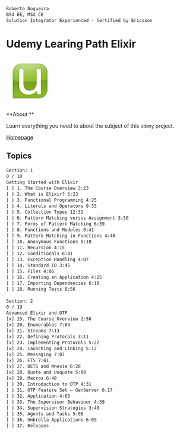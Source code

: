 ```
Roberto Nogueira  
BSd EE, MSd CE
Solution Integrator Experienced - Certified by Ericsson
```
# Udemy Learing Path Elixir

![udemy image](images/udemy.png)

**About **

Learn everything you need to about the subject of this `Udemy` project.

[Homepage](https://www.udemy.com/learning-path-elixir-web-development-with-elixir/learn/v4/overview)

## Topics
```
Section: 1
0 / 18
Getting Started with Elixir
[ ] 1. The Course Overview 3:23
[ ] 2. What is Elixir? 5:23
[ ] 3. Functional Programming 4:25
[ ] 4. Literals and Operators 9:33
[ ] 5. Collection Types 12:31
[ ] 6. Pattern Matching versus Assignment 3:50
[ ] 7. Forms of Pattern Matching 6:39
[ ] 8. Functions and Modules 8:41
[ ] 9. Pattern Matching in Functions 4:48
[ ] 10. Anonymous Functions 5:18
[ ] 11. Recursion 4:15
[ ] 12. Conditionals 6:41
[ ] 13. Exception Handling 4:07
[ ] 14. Standard IO 3:45
[ ] 15. Files 4:06
[ ] 16. Creating an Application 4:25
[ ] 17. Importing Dependencies 6:18
[ ] 18. Running Tests 8:56

Section: 2
0 / 19
Advanced Elixir and OTP
[x] 19. The Course Overview 2:50
[x] 20. Enumerables 7:04
[x] 21. Streams 7:13
[x] 22. Defining Protocols 3:11
[x] 23. Implementing Protocols 5:22
[x] 24. Launching and Linking 5:12
[x] 25. Messaging 7:07
[x] 26. ETS 7:41
[x] 27. DETS and Mnesia 6:28
[x] 28. Quote and Unquote 5:08
[x] 29. Macros 6:48
[ ] 30. Introduction to OTP 4:31
[ ] 31. OTP Feature Set — GenServer 6:17
[ ] 32. Application 4:03
[ ] 33. The Supervisor Behaviour 4:39
[ ] 34. Supervision Strategies 3:40
[ ] 35. Agents and Tasks 5:08
[ ] 36. Umbrella Applications 6:09
[ ] 37. Releases
```
